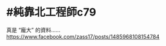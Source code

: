 # #純靠北工程師c79


真是 &ldquo;龐大&rdquo; 的資料......
https://www.facebook.com/zass17/posts/1485968108154784
